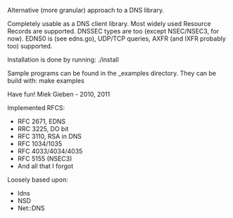 Alternative (more granular) approach to a DNS library.

Completely usable as a DNS client library. Most widely used Resource
Records are supported. DNSSEC types are too (except NSEC/NSEC3, for now). EDNS0
is (see edns.go), UDP/TCP queries, AXFR (and IXFR probably too) supported.

Installation is done by running: ./install

Sample programs can be found in the _examples directory. They can 
be build with: make examples

Have fun!
Miek Gieben  -  2010, 2011

Implemented RFCS:

* RFC 2671, EDNS
* RRC 3225, DO bit
* RFC 3110, RSA in DNS  
* RFC 1034/1035
* RFC 4033/4034/4035 
* RFC 5155 (NSEC3)
* And all that I forgot

Loosely based upon:
* ldns
* NSD
* Net::DNS

